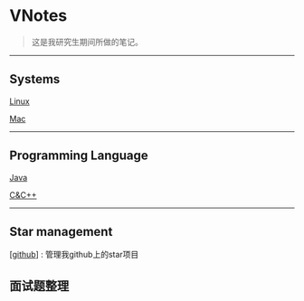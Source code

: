 # VNotes

> 这是我研究生期间所做的笔记。

---

## Systems

[Linux](docs/notes/systems/Linux/contents_linux.md)

[Mac](docs/notes/systems/Mac/contents_mac.md)

---

## Programming Language

[Java](docs/notes/programming_language/Java/contents_java.md)

[C&C++](docs/notes/programming_language/C&C++/contents_c&c++.md)

---

## Star management 
[[github](docs/notes/star_management/github/constents_star.md)] : 管理我github上的star项目



## 面试题整理
